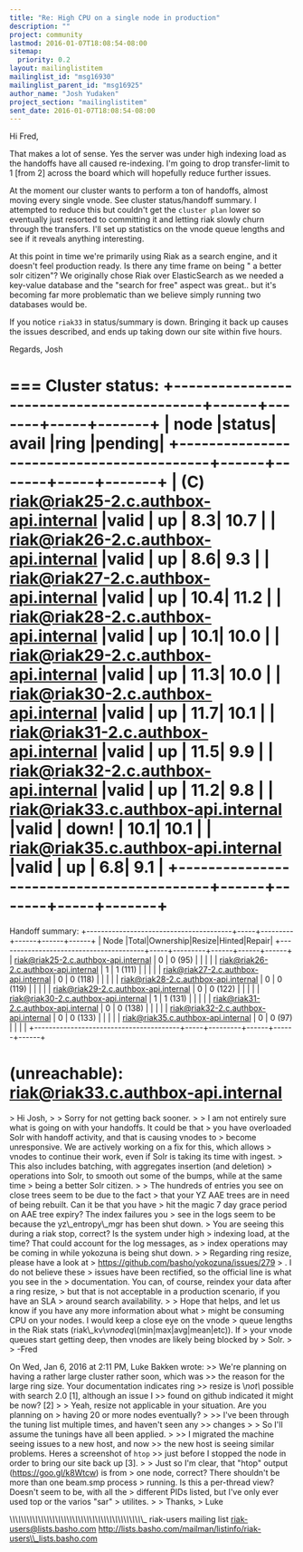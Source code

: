 ```yaml
---
title: "Re: High CPU on a single node in production"
description: ""
project: community
lastmod: 2016-01-07T18:08:54-08:00
sitemap:
  priority: 0.2
layout: mailinglistitem
mailinglist_id: "msg16930"
mailinglist_parent_id: "msg16925"
author_name: "Josh Yudaken"
project_section: "mailinglistitem"
sent_date: 2016-01-07T18:08:54-08:00
---
```



Hi Fred,

That makes a lot of sense. Yes the server was under high indexing load
as the handoffs have all caused re-indexing. I'm going to drop
transfer-limit to 1 [from 2] across the board which will hopefully
reduce further issues.

At the moment our cluster wants to perform a ton of handoffs, almost
moving every single vnode. See cluster status/handoff summary. I
attempted to reduce this but couldn't get the `cluster plan` lower so
eventually just resorted to committing it and letting riak slowly
churn through the transfers. I'll set up statistics on the vnode queue
lengths and see if it reveals anything interesting.

At this point in time we're primarily using Riak as a search engine,
and it doesn't feel production ready. Is there any time frame on being
" a better solr citizen"? We originally chose Riak over ElasticSearch
as we needed a key-value database and the "search for free" aspect was
great.. but it's becoming far more problematic than we believe simply
running two databases would be.

If you notice `riak33` in status/summary is down. Bringing it back up
causes the issues described, and ends up taking down our site within
five hours.

Regards,
Josh

===
Cluster status:
+------------------------------------------+------+-------+-----+-------+
| node |status| avail |ring |pending|
+------------------------------------------+------+-------+-----+-------+
| (C) riak@riak25-2.c.authbox-api.internal |valid | up | 8.3| 10.7 |
| riak@riak26-2.c.authbox-api.internal |valid | up | 8.6| 9.3 |
| riak@riak27-2.c.authbox-api.internal |valid | up | 10.4| 11.2 |
| riak@riak28-2.c.authbox-api.internal |valid | up | 10.1| 10.0 |
| riak@riak29-2.c.authbox-api.internal |valid | up | 11.3| 10.0 |
| riak@riak30-2.c.authbox-api.internal |valid | up | 11.7| 10.1 |
| riak@riak31-2.c.authbox-api.internal |valid | up | 11.5| 9.9 |
| riak@riak32-2.c.authbox-api.internal |valid | up | 11.2| 9.8 |
| riak@riak33.c.authbox-api.internal |valid | down! | 10.1| 10.1 |
| riak@riak35.c.authbox-api.internal |valid | up | 6.8| 9.1 |
+------------------------------------------+------+-------+-----+-------+
===
Handoff summary:
+----------------------------------------+-----+---------+------+------+------+
| Node |Total|Ownership|Resize|Hinted|Repair|
+----------------------------------------+-----+---------+------+------+------+
| riak@riak25-2.c.authbox-api.internal | 0 | 0 (95) | | | |
| riak@riak26-2.c.authbox-api.internal | 1 | 1 (111) | | | |
| riak@riak27-2.c.authbox-api.internal | 0 | 0 (118) | | | |
| riak@riak28-2.c.authbox-api.internal | 0 | 0 (119) | | | |
| riak@riak29-2.c.authbox-api.internal | 0 | 0 (122) | | | |
| riak@riak30-2.c.authbox-api.internal | 1 | 1 (131) | | | |
| riak@riak31-2.c.authbox-api.internal | 0 | 0 (138) | | | |
| riak@riak32-2.c.authbox-api.internal | 0 | 0 (133) | | | |
| riak@riak35.c.authbox-api.internal | 0 | 0 (97) | | | |
+----------------------------------------+-----+---------+------+------+------+

(unreachable): riak@riak33.c.authbox-api.internal
===



&gt; Hi Josh,
&gt;
&gt; Sorry for not getting back sooner.
&gt;
&gt; I am not entirely sure what is going on with your handoffs. It could be that 
&gt; you have overloaded Solr with handoff activity, and that is causing vnodes to 
&gt; become unresponsive. We are actively working on a fix for this, which allows 
&gt; vnodes to continue their work, even if Solr is taking its time with ingest. 
&gt; This also includes batching, with aggregates insertion (and deletion) 
&gt; operations into Solr, to smooth out some of the bumps, while at the same time 
&gt; being a better Solr citizen.
&gt;
&gt; The hundreds of entries you see on close trees seem to be due to the fact 
&gt; that your YZ AAE trees are in need of being rebuilt. Can it be that you have 
&gt; hit the magic 7 day grace period on AAE tree expiry? The index failures you 
&gt; see in the logs seem to be because the yz\\_entropy\\_mgr has been shut down. 
&gt; You are seeing this during a riak stop, correct? Is the system under high 
&gt; indexing load, at the time? That could account for the log messages, as 
&gt; index operations may be coming in while yokozuna is being shut down.
&gt;
&gt; Regarding ring resize, please have a look at 
&gt; https://github.com/basho/yokozuna/issues/279 
&gt; . I do not believe these 
&gt; issues have been rectified, so the official line is what you see in the 
&gt; documentation. You can, of course, reindex your data after a ring resize, 
&gt; but that is not acceptable in a production scenario, if you have an SLA 
&gt; around search availability.
&gt;
&gt; Hope that helps, and let us know if you have any more information about what 
&gt; might be consuming CPU on your nodes. I would keep a close eye on the vnode 
&gt; queue lengths in the Riak stats (riak\\_kv\\_vnodeq\\_(min|max|avg|mean|etc)). If 
&gt; your vnode queues start getting deep, then vnodes are likely being blocked by 
&gt; Solr.
&gt;
&gt; -Fred

On Wed, Jan 6, 2016 at 2:11 PM, Luke Bakken  wrote:
&gt;&gt; We're planning on having a rather large cluster rather soon, which was
&gt;&gt; the reason for the large ring size. Your documentation indicates ring
&gt;&gt; resize is \\*not\\* possible with search 2.0 [1], although an issue I
&gt;&gt; found on github indicated it might be now? [2]
&gt;
&gt; Yeah, resize not applicable in your situation. Are you planning on
&gt; having 20 or more nodes eventually?
&gt;
&gt;&gt; I've been through the tuning list multiple times, and haven't seen any
&gt;&gt; changes
&gt;
&gt; So I'll assume the tunings have all been applied.
&gt;
&gt;&gt; I migrated the machine seeing issues to a new host, and now
&gt;&gt; the new host is seeing similar problems. Heres a screenshot of `htop`
&gt;&gt; just before I stopped the node in order to bring our site back up [3].
&gt;
&gt; Just so I'm clear, that "htop" output (https://goo.gl/k8Wtcw) is from
&gt; one node, correct? There shouldn't be more than one beam.smp process
&gt; running. Is this a per-thread view? Doesn't seem to be, with all the
&gt; different PIDs listed, but I've only ever used top or the varios "sar"
&gt; utilites.
&gt;
&gt; Thanks,
&gt; Luke

\\_\\_\\_\\_\\_\\_\\_\\_\\_\\_\\_\\_\\_\\_\\_\\_\\_\\_\\_\\_\\_\\_\\_\\_\\_\\_\\_\\_\\_\\_\\_\\_\\_\\_\\_\\_\\_\\_\\_\\_\\_\\_\\_\\_\\_\\_\\_
riak-users mailing list
riak-users@lists.basho.com
http://lists.basho.com/mailman/listinfo/riak-users\\_lists.basho.com

